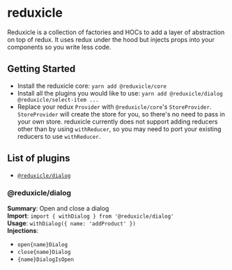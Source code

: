 # reduxicle
Reduxicle is a collection of factories and HOCs to add a layer of abstraction on top of redux. It uses redux under the hood but injects props into your components so you write less code.

## Getting Started
- Install the reduxicle core: `yarn add @reduxicle/core`
- Install all the plugins you would like to use: `yarn add @reduxicle/dialog @reduxicle/select-item ...`
- Replace your redux `Provider` with `@reduxicle/core`'s `StoreProvider`. `StoreProvider` will create the store for you, so there's no need to pass in your own store. reduxicle currently does not support adding reducers other than by using `withReducer`, so you may need to port your existing reducers to use `withReducer`.

## List of plugins
- [`@reduxicle/dialog`](#@reduxicle/dialog)

### @reduxicle/dialog
**Summary**: Open and close a dialog  
**Import**: `import { withDialog } from '@reduxicle/dialog'`  
**Usage**: `withDialog({ name: 'addProduct' })`  
**Injections**: 
- `open{name}Dialog`
- `close{name}Dialog`
- `{name}DialogIsOpen`